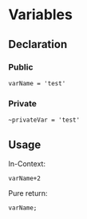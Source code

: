 # Variables

## Declaration

### Public

```
varName = 'test'
```

### Private

```
~privateVar = 'test'
```



## Usage

In-Context:

```
varName+2
```

Pure return:

```
varName;
```
